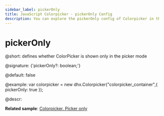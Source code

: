 ```yaml
---
sidebar_label: pickerOnly
title: JavaScript Colorpicker - pickerOnly Config 
description: You can explore the pickerOnly config of Colorpicker in the documentation of the DHTMLX JavaScript UI library. Browse developer guides and API reference, try out code examples and live demos, and download a free 30-day evaluation version of DHTMLX Suite 7.
---
```


# pickerOnly

@short: defines whether ColorPicker is shown only in the picker mode

@signature: {'pickerOnly?: boolean;'}

@default: false

@example:
var colorpicker = new dhx.Colorpicker("colorpicker_container",{
	pickerOnly: true
});

@descr: 

**Related sample**: [Colorpicker. Picker only](https://snippet.dhtmlx.com/5zlvvwpl)

[comment]: # (@related: colorpicker/how_to_start.md#initialize-colorpicker colorpicker/configuration.md#palette-or-picker-mode-only)
